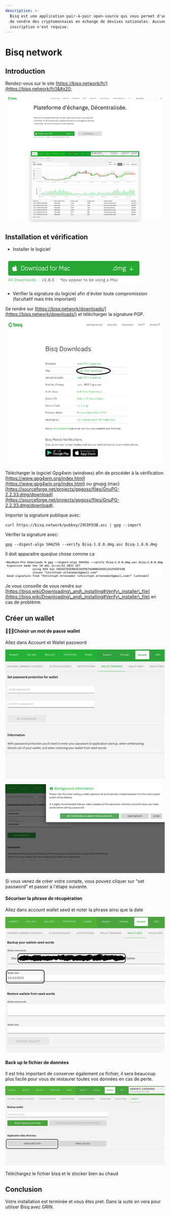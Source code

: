 ```yaml
---
description: >-
  Bisq est une application pair-à-pair open-source qui vous permet d'acheter et
  de vendre des cryptomonnaies en échange de devises nationales. Aucune
  inscription n'est requise.
---
```


# Bisq network

## Introduction

Rendez-vous sur le site [https://bisq.network/fr/](https://bisq.network/fr/)&#x20;

![page d'accueil ](<../.gitbook/assets/Screenshot 2021-12-22 at 10.04.54.png>)

## Installation et vérification

* Installer le logiciel

![](<../.gitbook/assets/Screenshot 2021-12-22 at 10.07.26.png>)

* Vérifier la signature du logiciel afin d'éviter toute compromission (facultatif mais très important)

Se rendre sur [https://bisq.network/downloads/](https://bisq.network/downloads/) et télécharger la signature PGP.

&#x20;

![](<../.gitbook/assets/Screenshot 2021-12-22 at 10.12.33.png>)

Télécharger le logiciel Gpg4win (windows) afin de procéder à la vérification [https://www.gpg4win.org/index.html](https://www.gpg4win.org/index.html) ou  gnupg (mac) [https://sourceforge.net/projects/gpgosx/files/GnuPG-2.2.33.dmg/download](https://sourceforge.net/projects/gpgosx/files/GnuPG-2.2.33.dmg/download).

Importer la signature publique avec:

```
curl https://bisq.network/pubkey/29CDFD3B.asc | gpg --import
```

Vérifier la signature avec:

```
gpg --digest-algo SHA256 --verify Bisq-1.8.0.dmg.asc Bisq-1.8.0.dmg
```

Il doit apparaitre queqlue chose comme ca&#x20;

![](<../.gitbook/assets/Screenshot 2021-12-22 at 10.44.02.png>)

Je vous conseille de vous rendre sur [https://bisq.wiki/Downloading\_and\_installing#Verify\_installer\_file](https://bisq.wiki/Downloading\_and\_installing#Verify\_installer\_file) en cas de problème.

## Créer un wallet

#### &#xD;Choisir un mot de passe wallet

Allez dans Account et Wallet password

![](<../.gitbook/assets/Screenshot 2021-12-22 at 10.56.17.png>)

![](<../.gitbook/assets/Screenshot 2021-12-22 at 10.59.08.png>)

Si vous venez de créer votre compte, vous pouvez cliquer sur "set password" et passer à l'étape suivante.

#### Sécuriser la phrase de récupération&#x20;

Allez dans account wallet seed et noter la phrase ainsi que la date

![](<../.gitbook/assets/Screenshot 2021-12-22 at 11.05.43.png>)

#### Back up le fichier de données

Il est très important de conserver également ce fichier, il sera beaucoup plus facile pour vous de restaurer toutes vos données en cas de perte.

![](<../.gitbook/assets/Screenshot 2021-12-22 at 11.14.49.png>)

Téléchargez le fichier bisq et le stocker bien au chaud

## Conclusion

Votre installation est terminée et vous êtes pret. Dans la suite on vera pour utiliser Bisq avec GRIN.
